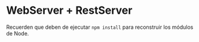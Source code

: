 # WebServer + RestServer

Recuerden que deben de ejecutar  ```npm install``` para reconstruir los módulos de Node.